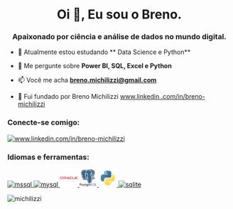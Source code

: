 <h1 align="center">Oi 👋, Eu sou o Breno.</h1>
<h3 align="center">Apaixonado por ciência e análise de dados no mundo digital.</h3>

- 🌱 Atualmente estou estudando ** Data Science e Python**

- 💬 Me pergunte sobre **Power BI, SQL, Excel e Python**

- 📫 Você me acha **breno.michilizzi@gmail.com**

- 📄 Fui fundado por Breno Michilizzi [www.linkedin .com/in/breno-michilizzi](www.linkedin.com/in/breno-michilizzi)

<h3 align="left">Conecte-se comigo:</h3>
<p align="left">
<a href="https://linkedin.com/in/www.linkedin.com/in/breno-michilizzi" target="blank"><img align="center" src="https://raw.githubusercontent .com/rahuldkjain/github-profile-readme-generator/master/src/images/icons/Social/linked-in-alt.svg" alt="www.linkedin.com/in/breno-michilizzi" height="30 " width="40" /></a>
</p>

<h3 align="left">Idiomas e ferramentas:</h3>
<p align="left"> <a href="https://www.microsoft.com/en-us/sql-server" target="_blank" rel="noreferrer"> <img src="https:/ /www.svgrepo.com/show/303229/microsoft-sql-server-logo.svg" alt="mssql" width="40" height="40"/> </a> <a href="https:/ /www.mysql.com/" target="_blank" rel="noreferrer"> <img src="https://raw.githubusercontent.com/devicons/devicon/master/icons/mysql/mysql-original-wordmark. svg" alt="mysql" width="40" height="40"/> </a> <a href="https://www.oracle.com/" target="_blank" rel="noreferrer"> <img src="https://raw.githubusercontent.com/devicons/devicon/master/icons/oracle/oracle-original.svg" alt="oracle" width="40" height="40"/> </a> <a href="https:// www.postgresql.org" target="_blank" rel="noreferrer"> <img src="https://raw.githubusercontent.com/devicons/devicon/master/icons/postgresql/postgresql-original-wordmark.svg" alt="postgresql" width="40" height="40"/> </a> <a href="https://www.python.org" target="_blank" rel="noreferrer"> <img src ="https://raw.githubusercontent.com/devicons/devicon/master/icons/python/python-original.svg" alt="python" width="40" height="40"/> </a> <a href="https://www.sqlite.org/" target="_blank" rel="noreferrer"> <img src="https://www.vectorlogo.zone/logos/sqlite/sqlite-icon.svg" alt="sqlite" width="40" height="40"/> </a> </p>

<p><img align="center" src="https://github-readme-stats.vercel.app/api/top-langs?username=michilizzi&show_icons=true&locale=en&layout=compact" alt="michilizzi" /> </p>


<!---
- 👋 Hi, I’m @Michilizzi
- 👀 I’m interested in ...
- 🌱 I’m currently learning ...
- 💞️ I’m looking to collaborate on ...
- 📫 How to reach me ...

<!---
Michilizzi/Michilizzi is a ✨ special ✨ repository because its `README.md` (this file) appears on your GitHub profile.
You can click the Preview link to take a look at your changes.
--->
